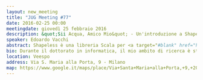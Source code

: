 ```yaml
---
layout: new_meeting
title: "JUG Meeting #77"
date: 2016-02-25 00:00
meetingdate: giovedì 25 febbraio 2016
description: &quot;Sii Acqua, Amico Mio&quot; - Un'introduzione a Shapeless
speaker: Edoardo Vacchi
abstract: Shapeless è una libreria Scala per <a target="#blank" href="https://en.wikipedia.org/wiki/Generic_programming">generic programming</a>. Nata come esperimento per testare i limiti del type-system di Scala, è ora base di molte interessanti librerie dell'ecosistema Scala. Sfortunatamente, Shapeless soffre della mancanza di documentazione orientata ai principianti. In questo seminario capiremo come usare Shapeless, con l'aiuto di un esempio reale.
bio: Durante il dottorato in informatica, il mio ambito di ricerca è stato il design e l'implementazione di linguaggi di programmazione. Oggi sono membro del team di Research &amp; Development di UniCredit.
location: Veespo
address: Via S. Maria alla Porta, 9 - Milano
map: https://www.google.it/maps/place/Via+Santa+Maria+alla+Porta,+9,+20123+Milano/@45.4664129,9.1817829,17z/data=!4m2!3m1!1s0x4786c153a8292d05:0x4c6f0a73c08286b9
---
```

